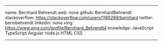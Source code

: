 ___
name:           Bernhard Behrendt
web:            none
github:         BernhardBehrendt
stackoverflow:  https://stackoverflow.com/users/1165289/bernhard
twitter:        bernibehrendt
linkedin:       none
xing:           https://www.xing.com/profile/Bernhard_Behrendt4
knowledge:      JavaScript TypeScript Angular node.js HTML CSS
___

